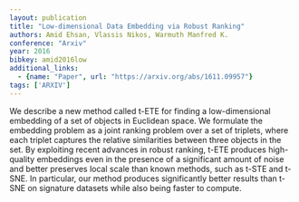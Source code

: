 ```yaml
---
layout: publication
title: "Low-dimensional Data Embedding via Robust Ranking"
authors: Amid Ehsan, Vlassis Nikos, Warmuth Manfred K.
conference: "Arxiv"
year: 2016
bibkey: amid2016low
additional_links:
  - {name: "Paper", url: "https://arxiv.org/abs/1611.09957"}
tags: ['ARXIV']
---
```

We describe a new method called t-ETE for finding a low-dimensional embedding of
a set of objects in Euclidean space. We formulate the embedding problem as a
joint ranking problem over a set of triplets, where each triplet captures the
relative similarities between three objects in the set. By exploiting recent
advances in robust ranking, t-ETE produces high-quality embeddings even in the
presence of a significant amount of noise and better preserves local scale than
known methods, such as t-STE and t-SNE. In particular, our method produces
significantly better results than t-SNE on signature datasets while also being
faster to compute.
